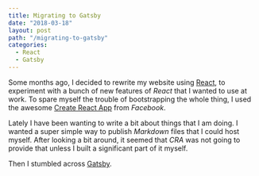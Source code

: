 ```yaml
---
title: Migrating to Gatsby
date: "2018-03-18"
layout: post
path: "/migrating-to-gatsby"
categories:
  - React
  - Gatsby
---
```


Some months ago, I decided to rewrite my website using [React](https://reactjs.org/), to experiment with a bunch of new features of _React_ that I wanted to use at work. To spare myself the trouble of bootstrapping the whole thing, I used the awesome [Create React App](https://github.com/facebook/create-react-app) from _Facebook_.

Lately I have been wanting to write a bit about things that I am doing. I wanted a super simple way to publish _Markdown_ files that I could host myself. After looking a bit around, it seemed that _CRA_ was not going to provide that unless I built a significant part of it myself.

Then I stumbled across [Gatsby](https://www.gatsbyjs.org/).
